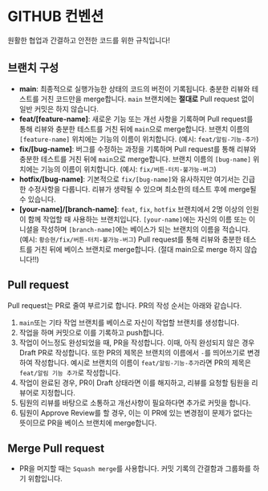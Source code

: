 # GITHUB 컨벤션

원활한 협업과 간결하고 안전한 코드를 위한 규칙입니다!

## 브랜치 구성
- **main**: 최종적으로 실행가능한 상태의 코드의 버전이 기록됩니다. 충분한 리뷰와 테스트를 거친 코드만을 merge합니다. `main` 브랜치에는 **절대로** Pull request 없이 일반 커밋은 하지 않습니다.
- **feat/\[feature-name\]**: 새로운 기능 또는 개선 사항을 기록하며 Pull request를 통해 리뷰와 충분한 테스트를 거친 뒤에 `main`으로 merge합니다. 브랜치 이름의 `[feature-name]` 위치에는 기능의 이름이 위치합니다. (예시: `feat/알림-기능-추가`)
- **fix/\[bug-name\]**: 버그를 수정하는 과정을 기록하며 Pull request를 통해 리뷰와 충분한 테스트를 거친 뒤에 `main`으로 merge합니다. 브랜치 이름의 `[bug-name]` 위치에는 기능의 이름이 위치합니다. (예시: `fix/버튼-터치-불가능-버그`)
- **hotfix/\[bug-name\]**: 기본적으로 `fix/[bug-name]`와 유사하지만 여기서는 긴급한 수정사항을 다룹니다. 리뷰가 생략될 수 있으며 최소한의 테스트 후에 merge될 수 있습니다.
- **\[your-name\]/\[branch-name\]**: `feat`, `fix`, `hotfix` 브랜치에서 2명 이상의 인원이 함께 작업할 때 사용하는 브랜치입니다. `[your-name]`에는 자신의 이름 또는 이니셜을 작성하며 `[branch-name]`에는 베이스가 되는 브랜치의 이름을 적습니다. (예시: `황승현/fix/버튼-터치-불가능-버그`) Pull request를 통해 리뷰와 충분한 테스트를 거친 뒤에 베이스 브랜치로 merge합니다. (절대 main으로 merge 하지 않습니다!!)

## Pull request

Pull request는 PR로 줄여 부르기로 합니다. PR의 작성 순서는 아래와 같습니다.

1. `main`또는 기타 작업 브랜치를 베이스로 자신이 작업할 브랜치를 생성합니다.
2. 작업을 하며 커밋으로 이를 기록하고 push합니다.
3. 작업이 어느정도 완성되었을 때, PR을 작성합니다. 이때, 아직 완성되지 않은 경우 Draft PR로 작성합니다. 또한 PR의 제목은 브랜치의 이름에서 `-`를 띄어쓰기로 변경하여 작성합니다. 예시로 브랜치의 이름이 `feat/알림-기능-추가`라면 PR의 제목은 `feat/알림 기능 추가`로 작성합니다.
4. 작업이 완료된 경우, PR이 Draft 상태라면 이를 해지하고, 리뷰를 요청할 팀원을 리뷰어로 지정합니다.
5. 팀원의 리뷰를 바탕으로 소통하고 개선사항이 필요하다면 추가로 커밋을 합니다.
6. 팀원이 Approve Review를 할 경우, 이는 이 PR에 있는 변경점이 문제가 없다는 뜻이므로 PR을 베이스 브랜치에 merge합니다.

## Merge Pull request

- PR을 머지할 때는 `Squash merge`를 사용합니다. 커밋 기록의 간결함과 그룹화를 하기 위함입니다.
